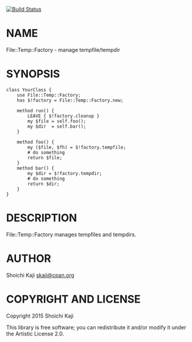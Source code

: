 [![Build Status](https://travis-ci.org/shoichikaji/File-Temp-Factory.svg?branch=master)](https://travis-ci.org/shoichikaji/File-Temp-Factory)

NAME
====

File::Temp::Factory - manage tempfile/tempdir

SYNOPSIS
========

    class YourClass {
        use File::Temp::Factory;
        has $!factory = File::Temp::Factory.new;

        method run() {
            LEAVE { $!factory.cleanup }
            my $file = self.foo();
            my $dir  = self.bar();
        }

        method foo() {
            my ($file, $fh) = $!factory.tempfile;
            # do something
            return $file;
        }
        method bar() {
            my $dir = $!factory.tempdir;
            # do something
            return $dir;
        }
    }

DESCRIPTION
===========

File::Temp::Factory manages tempfiles and tempdirs.

AUTHOR
======

Shoichi Kaji <skaji@cpan.org>

COPYRIGHT AND LICENSE
=====================

Copyright 2015 Shoichi Kaji

This library is free software; you can redistribute it and/or modify it under the Artistic License 2.0.
